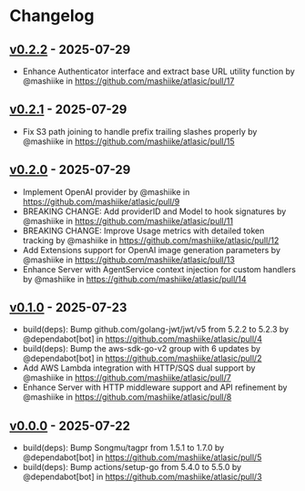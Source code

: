 # Changelog

## [v0.2.2](https://github.com/mashiike/atlasic/compare/v0.2.1...v0.2.2) - 2025-07-29
- Enhance Authenticator interface and extract base URL utility function by @mashiike in https://github.com/mashiike/atlasic/pull/17

## [v0.2.1](https://github.com/mashiike/atlasic/compare/v0.2.0...v0.2.1) - 2025-07-29
- Fix S3 path joining to handle prefix trailing slashes properly by @mashiike in https://github.com/mashiike/atlasic/pull/15

## [v0.2.0](https://github.com/mashiike/atlasic/compare/v0.1.0...v0.2.0) - 2025-07-29
- Implement OpenAI provider by @mashiike in https://github.com/mashiike/atlasic/pull/9
- BREAKING CHANGE: Add providerID and Model to hook signatures by @mashiike in https://github.com/mashiike/atlasic/pull/11
- BREAKING CHANGE: Improve Usage metrics with detailed token tracking by @mashiike in https://github.com/mashiike/atlasic/pull/12
- Add Extensions support for OpenAI image generation parameters by @mashiike in https://github.com/mashiike/atlasic/pull/13
- Enhance Server with AgentService context injection for custom handlers by @mashiike in https://github.com/mashiike/atlasic/pull/14

## [v0.1.0](https://github.com/mashiike/atlasic/compare/v0.0.0...v0.1.0) - 2025-07-23
- build(deps): Bump github.com/golang-jwt/jwt/v5 from 5.2.2 to 5.2.3 by @dependabot[bot] in https://github.com/mashiike/atlasic/pull/4
- build(deps): Bump the aws-sdk-go-v2 group with 6 updates by @dependabot[bot] in https://github.com/mashiike/atlasic/pull/2
- Add AWS Lambda integration with HTTP/SQS dual support by @mashiike in https://github.com/mashiike/atlasic/pull/7
- Enhance Server with HTTP middleware support and API refinement by @mashiike in https://github.com/mashiike/atlasic/pull/8

## [v0.0.0](https://github.com/mashiike/atlasic/commits/v0.0.0) - 2025-07-22
- build(deps): Bump Songmu/tagpr from 1.5.1 to 1.7.0 by @dependabot[bot] in https://github.com/mashiike/atlasic/pull/5
- build(deps): Bump actions/setup-go from 5.4.0 to 5.5.0 by @dependabot[bot] in https://github.com/mashiike/atlasic/pull/3
